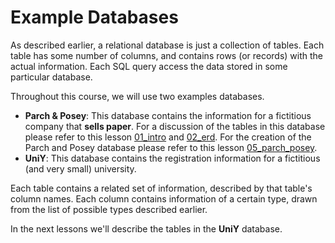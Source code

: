 # Example Databases

As described earlier, a relational database is just a collection of tables. Each table has some number of columns, and contains rows (or records) with the actual information. Each SQL query access the data stored in some particular database.

Throughout this course, we will use two examples databases.

- **Parch & Posey**: This database contains the information for a fictitious company that **sells paper**. For a discussion of the tables in this database please refer to this lesson [01_intro](../01_basic_sql/01_intro.md) and [02_erd](../01_basic_sql/02_erd.md). For the creation of the Parch and Posey database please refer to this lesson [05_parch_posey](../00_psql_setup/05_parch_posey.md).
- **UniY**: This database contains the registration information for a fictitious (and very small) university.


Each table contains a related set of information, described by that table's column names. Each column contains information of a certain type, drawn from the list of possible types described earlier.

In the next lessons we'll describe the tables in the **UniY** database.
